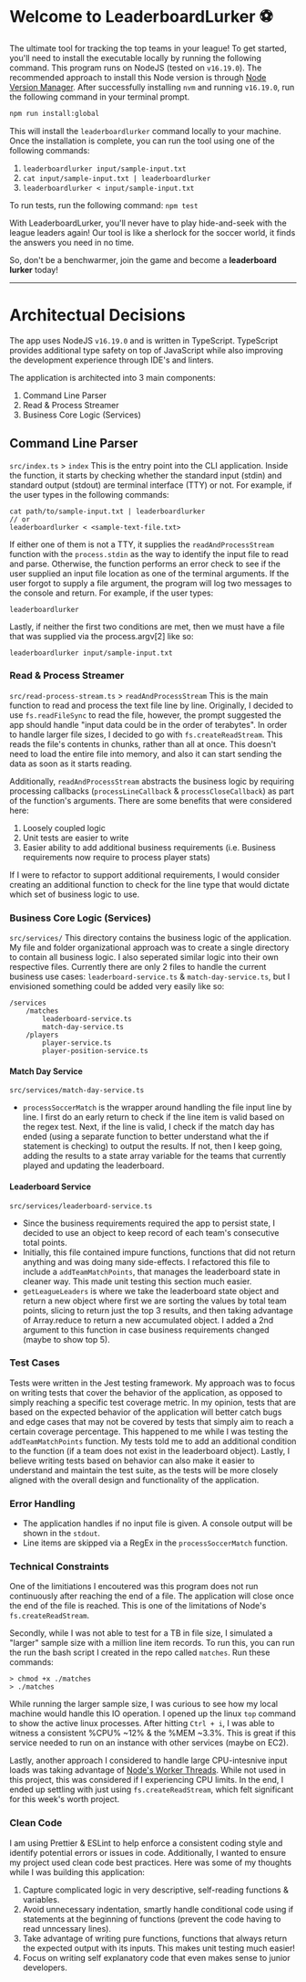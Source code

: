 # Welcome to LeaderboardLurker :soccer:
The ultimate tool for tracking the top teams in your league!
To get started, you'll need to install the executable locally by running the following command. This program runs on NodeJS (tested on `v16.19.0`). The recommended approach to install this Node version is through [Node Version Manager](https://github.com/nvm-sh/nvm).
After successfully installing `nvm` and running `v16.19.0`, run the following command in your terminal prompt.
```bash
npm run install:global
```
This will install the `leaderboardlurker` command locally to your machine. Once the installation is complete, you can run the tool using one of the following commands:

1. `leaderboardlurker input/sample-input.txt`
2. `cat input/sample-input.txt | leaderboardlurker`
3. `leaderboardlurker < input/sample-input.txt`

To run tests, run the following command: `npm test`

With LeaderboardLurker, you'll never have to play hide-and-seek with the league leaders again! Our tool is like a sherlock for the soccer world, it finds the answers you need in no time.

So, don't be a benchwarmer, join the game and become a __leaderboard lurker__ today!
___
# Architectual Decisions
The app uses NodeJS `v16.19.0` and is written in TypeScript. TypeScript provides additional type safety on top of JavaScript while also improving the development experience through IDE's and linters.

The application is architected into 3 main components:
1. Command Line Parser
2. Read & Process Streamer
3. Business Core Logic (Services)
## Command Line Parser
`src/index.ts` > `index`
This is the entry point into the CLI application. Inside the function, it starts by checking whether the standard input (stdin) and standard output (stdout) are terminal interface (TTY) or not. For example, if the user types in the following commands:
```
cat path/to/sample-input.txt | leaderboardlurker
// or
leaderboardlurker < <sample-text-file.txt>
```
If either one of them is not a TTY, it supplies the `readAndProcessStream` function with the `process.stdin` as the way to identify the input file to read and parse.
Otherwise, the function performs an error check to see if the user supplied an input file location as one of the terminal arguments. If the user forgot to supply a file argument, the program will log two messages to the console and return. For example, if the user types:
```
leaderboardlurker
```
Lastly, if neither the first two conditions are met, then we must have a file that was supplied via the process.argv[2] like so:
```
leaderboardlurker input/sample-input.txt
```
### Read & Process Streamer
`src/read-process-stream.ts` > `readAndProcessStream`
This is the main function to read and process the text file line by line. Originally, I decided to use `fs.readFileSync` to read the file, however, the prompt suggested the app should handle "input data could be in the order of terabytes". In order to handle larger file sizes, I decided to go with `fs.createReadStream`. This reads the file's contents in chunks, rather than all at once. This doesn't need to load the entire file into memory, and also it can start sending the data as soon as it starts reading.

Additionally, `readAndProcessStream` abstracts the business logic by requiring processing callbacks (`processLineCallback` & `processCloseCallback`) as part of the function's arguments. There are some benefits that were considered here:
1. Loosely coupled logic
2. Unit tests are easier to write
3. Easier ability to add additional business requirements (i.e. Business requirements now require to process player stats)

If I were to refactor to support additional requirements, I would consider creating an additional function to check for the line type that would dictate which set of business logic to use.

### Business Core Logic (Services)
`src/services/`
This directory contains the business logic of the application. My file and folder organizational approach was to create a single directory to contain all business logic. I also seperated similar logic into their own respective files. Currently there are only 2 files to handle the current business use cases: `leaderboard-service.ts` & `match-day-service.ts`, but I envisioned something could be added very easily like so:
```
/services
    /matches
        leaderboard-service.ts
        match-day-service.ts
    /players
        player-service.ts
        player-position-service.ts
```

#### Match Day Service
`src/services/match-day-service.ts`
- `processSoccerMatch` is the wrapper around handling the file input line by line. I first do an early return to check if the line item is valid based on the regex test. Next, if the line is valid, I check if the match day has ended (using a separate function to better understand what the if statement is checking) to output the results. If not, then I keep going, adding the results to a state array variable for the teams that currently played and updating the leaderboard.

#### Leaderboard Service
`src/services/leaderboard-service.ts`
- Since the business requirements required the app to persist state, I decided to use an object to keep record of each team's consecutive total points.
- Initially, this file contained impure functions, functions that did not return anything and was doing many side-effects. I refactored this file to include a `addTeamMatchPoints`, that manages the leaderboard state in cleaner way. This made unit testing this section much easier.
- `getLeagueLeaders` is where we take the leaderboard state object and return a new object where first we are sorting the values by total team points, slicing to return just the top 3 results, and then taking advantage of Array.reduce to return a new accumulated object. I added a 2nd argument to this function in case business requirements changed (maybe to show top 5).

### Test Cases
Tests were written in the Jest testing framework. My approach was to focus on writing tests that cover the behavior of the application, as opposed to simply reaching a specific test coverage metric.
In my opinion, tests that are based on the expected behavior of the application will better catch bugs and edge cases that may not be covered by tests that simply aim to reach a certain coverage percentage. This happened to me while I was testing the `addTeamMatchPoints` function. My tests told me to add an additional condition to the function (if a team does not exist in the leaderboard object).
Lastly, I believe writing tests based on behavior can also make it easier to understand and maintain the test suite, as the tests will be more closely aligned with the overall design and functionality of the application.

### Error Handling
- The application handles if no input file is given. A console output will be shown in the `stdout`.
- Line items are skipped via a RegEx in the `processSoccerMatch` function.

### Technical Constraints
One of the limitiations I encoutered was this program does not run continuously after reaching the end of a file. The application will close once the end of the file is reached. This is one of the limitations of Node's `fs.createReadStream`.

Secondly, while I was not able to test for a TB in file size, I simulated a "larger" sample size with a million line item records. To run this, you can run the run the bash script I created in the repo called `matches`. Run these commands:
```
> chmod +x ./matches
> ./matches
```
While running the larger sample size, I was curious to see how my local machine would handle this IO operation. I opened up the linux `top` command to show the active linux processes. After hitting `Ctrl + i`, I was able to witness a consistent %CPU% ~12% & the %MEM ~3.3%. This is great if this service needed to run on an instance with other services (maybe on EC2).

Lastly, another approach I considered to handle large CPU-intesnive input loads was taking advantage of [Node's Worker Threads](https://nodejs.org/api/worker_threads.html#worker-threads). While not used in this project, this was considered if I experiencing CPU limits. In the end, I ended up settling with just using `fs.createReadStream`, which felt significant for this week's worth project.

### Clean Code
I am using Prettier & ESLint to help enforce a consistent coding style and identify potential errors or issues in code. Additionally, I wanted to ensure my project used clean code best practices. Here was some of my thoughts while I was building this application:
1. Capture complicated logic in very descriptive, self-reading functions & variables.
2. Avoid unnecessary indentation, smartly handle conditional code using if statements at the beginning of functions (prevent the code having to read unncessary lines).
3. Take advantage of writing pure functions, functions that always return the expected output with its inputs. This makes unit testing much easier!
4. Focus on writing self explanatory code that even makes sense to junior developers.

